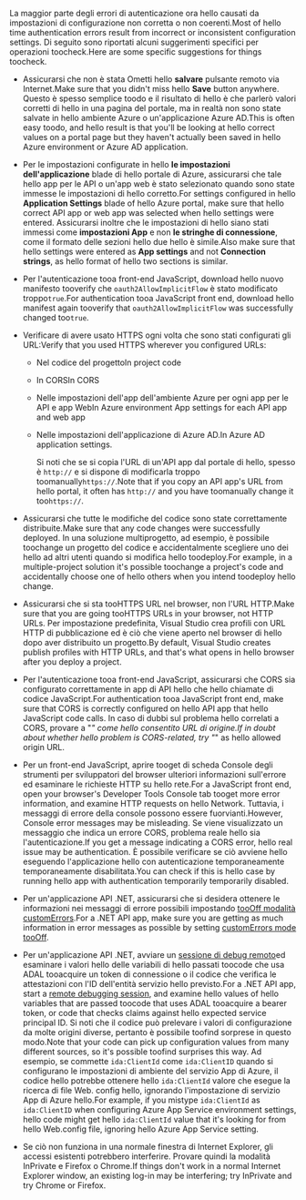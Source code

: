 <span data-ttu-id="a7513-101">La maggior parte degli errori di autenticazione ora hello causati da impostazioni di configurazione non corretta o non coerenti.</span><span class="sxs-lookup"><span data-stu-id="a7513-101">Most of hello time authentication errors result from incorrect or inconsistent configuration settings.</span></span> <span data-ttu-id="a7513-102">Di seguito sono riportati alcuni suggerimenti specifici per operazioni toocheck.</span><span class="sxs-lookup"><span data-stu-id="a7513-102">Here are some specific suggestions for things toocheck.</span></span>

* <span data-ttu-id="a7513-103">Assicurarsi che non è stata Ometti hello **salvare** pulsante remoto via Internet.</span><span class="sxs-lookup"><span data-stu-id="a7513-103">Make sure that you didn't miss hello **Save** button anywhere.</span></span> <span data-ttu-id="a7513-104">Questo è spesso semplice toodo e il risultato di hello è che parlerò valori corretti di hello in una pagina del portale, ma in realtà non sono state salvate in hello ambiente Azure o un'applicazione Azure AD.</span><span class="sxs-lookup"><span data-stu-id="a7513-104">This is often easy toodo, and hello result is that you'll be looking at hello correct values on a portal page but they haven't actually been saved in hello Azure environment or Azure AD application.</span></span>
* <span data-ttu-id="a7513-105">Per le impostazioni configurate in hello **le impostazioni dell'applicazione** blade di hello portale di Azure, assicurarsi che tale hello app per le API o un'app web è stato selezionato quando sono state immesse le impostazioni di hello corretto.</span><span class="sxs-lookup"><span data-stu-id="a7513-105">For settings configured in hello **Application Settings** blade of hello Azure portal, make sure that hello correct API app or web app was selected when hello settings were entered.</span></span>  <span data-ttu-id="a7513-106">Assicurarsi inoltre che le impostazioni di hello siano stati immessi come **impostazioni App** e non **le stringhe di connessione**, come il formato delle sezioni hello due hello è simile.</span><span class="sxs-lookup"><span data-stu-id="a7513-106">Also make sure that hello settings were entered as **App settings** and not **Connection strings**, as hello format of hello two sections is similar.</span></span>
* <span data-ttu-id="a7513-107">Per l'autenticazione tooa front-end JavaScript, download hello nuovo manifesto tooverify che `oauth2AllowImplicitFlow` è stato modificato troppo`true`.</span><span class="sxs-lookup"><span data-stu-id="a7513-107">For authentication tooa JavaScript front end, download hello manifest again tooverify that `oauth2AllowImplicitFlow` was successfully changed too`true`.</span></span>
* <span data-ttu-id="a7513-108">Verificare di avere usato HTTPS ogni volta che sono stati configurati gli URL:</span><span class="sxs-lookup"><span data-stu-id="a7513-108">Verify that you used HTTPS wherever you configured URLs:</span></span>
  
  * <span data-ttu-id="a7513-109">Nel codice del progetto</span><span class="sxs-lookup"><span data-stu-id="a7513-109">In project code</span></span>
  * <span data-ttu-id="a7513-110">In CORS</span><span class="sxs-lookup"><span data-stu-id="a7513-110">In CORS</span></span>
  * <span data-ttu-id="a7513-111">Nelle impostazioni dell'app dell'ambiente Azure per ogni app per le API e app Web</span><span class="sxs-lookup"><span data-stu-id="a7513-111">In Azure environment App settings for each API app and web app</span></span>
  * <span data-ttu-id="a7513-112">Nelle impostazioni dell'applicazione di Azure AD.</span><span class="sxs-lookup"><span data-stu-id="a7513-112">In Azure AD application settings.</span></span>
    
    <span data-ttu-id="a7513-113">Si noti che se si copia l'URL di un'API app dal portale di hello, spesso è `http://` e si dispone di modificarla troppo toomanually`https://`.</span><span class="sxs-lookup"><span data-stu-id="a7513-113">Note that if you copy an API app's URL from hello portal, it often has `http://` and you have toomanually change it too`https://`.</span></span>
* <span data-ttu-id="a7513-114">Assicurarsi che tutte le modifiche del codice sono state correttamente distribuite.</span><span class="sxs-lookup"><span data-stu-id="a7513-114">Make sure that any code changes were successfully deployed.</span></span> <span data-ttu-id="a7513-115">In una soluzione multiprogetto, ad esempio, è possibile toochange un progetto del codice e accidentalmente scegliere uno dei hello ad altri utenti quando si modifica hello toodeploy.</span><span class="sxs-lookup"><span data-stu-id="a7513-115">For example, in a multiple-project solution it's possible toochange a project's code and accidentally choose one of hello others when you intend toodeploy hello change.</span></span>
* <span data-ttu-id="a7513-116">Assicurarsi che si sta tooHTTPS URL nel browser, non l'URL HTTP.</span><span class="sxs-lookup"><span data-stu-id="a7513-116">Make sure that you are going tooHTTPS URLs in your browser, not HTTP URLs.</span></span> <span data-ttu-id="a7513-117">Per impostazione predefinita, Visual Studio crea profili con URL HTTP di pubblicazione ed è ciò che viene aperto nel browser di hello dopo aver distribuito un progetto.</span><span class="sxs-lookup"><span data-stu-id="a7513-117">By default, Visual Studio creates publish profiles with HTTP URLs, and that's what opens in hello browser after you deploy a project.</span></span>
* <span data-ttu-id="a7513-118">Per l'autenticazione tooa front-end JavaScript, assicurarsi che CORS sia configurato correttamente in app di API hello che hello chiamate di codice JavaScript.</span><span class="sxs-lookup"><span data-stu-id="a7513-118">For authentication tooa JavaScript front end, make sure that CORS is correctly configured on hello API app that hello JavaScript code calls.</span></span> <span data-ttu-id="a7513-119">In caso di dubbi sul problema hello correlati a CORS, provare a "*" come hello consentito URL di origine.</span><span class="sxs-lookup"><span data-stu-id="a7513-119">If in doubt about whether hello problem is CORS-related, try "*" as hello allowed origin URL.</span></span> 
* <span data-ttu-id="a7513-120">Per un front-end JavaScript, aprire tooget di scheda Console degli strumenti per sviluppatori del browser ulteriori informazioni sull'errore ed esaminare le richieste HTTP su hello rete.</span><span class="sxs-lookup"><span data-stu-id="a7513-120">For a JavaScript front end, open your browser's Developer Tools Console tab tooget more error information, and examine HTTP requests on hello Network.</span></span> <span data-ttu-id="a7513-121">Tuttavia, i messaggi di errore della console possono essere fuorvianti.</span><span class="sxs-lookup"><span data-stu-id="a7513-121">However, Console error messages may be misleading.</span></span> <span data-ttu-id="a7513-122">Se viene visualizzato un messaggio che indica un errore CORS, problema reale hello sia l'autenticazione.</span><span class="sxs-lookup"><span data-stu-id="a7513-122">If you get a message indicating a CORS error, hello real issue may be authentication.</span></span> <span data-ttu-id="a7513-123">È possibile verificare se ciò avviene hello eseguendo l'applicazione hello con autenticazione temporaneamente temporaneamente disabilitata.</span><span class="sxs-lookup"><span data-stu-id="a7513-123">You can check if this is hello case by running hello app with authentication temporarily temporarily disabled.</span></span>
* <span data-ttu-id="a7513-124">Per un'applicazione API .NET, assicurarsi che si desidera ottenere le informazioni nei messaggi di errore possibili impostando [tooOff modalità customErrors](../articles/app-service-web/web-sites-dotnet-troubleshoot-visual-studio.md#remoteview).</span><span class="sxs-lookup"><span data-stu-id="a7513-124">For a .NET API app, make sure you are getting as much information in error messages as possible by setting [customErrors mode tooOff](../articles/app-service-web/web-sites-dotnet-troubleshoot-visual-studio.md#remoteview).</span></span>
* <span data-ttu-id="a7513-125">Per un'applicazione API .NET, avviare un [sessione di debug remoto](../articles/app-service-web/web-sites-dotnet-troubleshoot-visual-studio.md#remotedebug)ed esaminare i valori hello delle variabili di hello passati toocode che usa ADAL tooacquire un token di connessione o il codice che verifica le attestazioni con l'ID dell'entità servizio hello previsto.</span><span class="sxs-lookup"><span data-stu-id="a7513-125">For a .NET API app, start a [remote debugging session](../articles/app-service-web/web-sites-dotnet-troubleshoot-visual-studio.md#remotedebug), and examine hello values of hello variables that are passed toocode that uses ADAL tooacquire a bearer token, or code that checks claims against hello expected service principal ID.</span></span> <span data-ttu-id="a7513-126">Si noti che il codice può prelevare i valori di configurazione da molte origini diverse, pertanto è possibile toofind sorprese in questo modo.</span><span class="sxs-lookup"><span data-stu-id="a7513-126">Note that your code can pick up configuration values from many different sources, so it's possible toofind surprises this way.</span></span> <span data-ttu-id="a7513-127">Ad esempio, se commette `ida:ClientId` come `ida:ClientID` quando si configurano le impostazioni di ambiente del servizio App di Azure, il codice hello potrebbe ottenere hello `ida:ClientId` valore che esegue la ricerca di file Web. config hello, ignorando l'impostazione di servizio App di Azure hello.</span><span class="sxs-lookup"><span data-stu-id="a7513-127">For example, if you mistype `ida:ClientId` as `ida:ClientID` when configuring Azure App Service environment settings, hello code might get hello `ida:ClientId` value that it's looking for from hello Web.config file, ignoring hello Azure App Service setting.</span></span> 
* <span data-ttu-id="a7513-128">Se ciò non funziona in una normale finestra di Internet Explorer, gli accessi esistenti potrebbero interferire. Provare quindi la modalità InPrivate e Firefox o Chrome.</span><span class="sxs-lookup"><span data-stu-id="a7513-128">If things don't work in a normal Internet Explorer window, an existing log-in may be interfering; try InPrivate and try Chrome or Firefox.</span></span>

